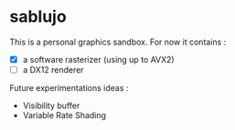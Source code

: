 # sablujo
This is a personal graphics sandbox.
For now it contains :

- [x] a software rasterizer (using up to AVX2)
- [ ] a DX12 renderer

Future experimentations ideas :
- Visibility buffer
- Variable Rate Shading
